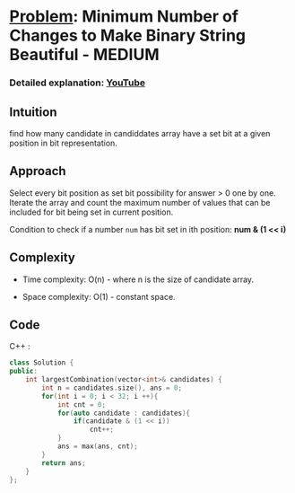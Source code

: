 
# [Problem](https://leetcode.com/problems/minimum-number-of-changes-to-make-binary-string-beautiful): Minimum Number of Changes to Make Binary String Beautiful - MEDIUM

### Detailed explanation: [YouTube](https://www.youtube.com/watch?v=8uO2MtV8P-8)
## Intuition
find how many candidate in candiddates array have a set bit at a given position in bit representation.

## Approach
Select every bit position as set bit possibility for answer > 0 one by one.
Iterate the array and count the maximum number of values that can be included for bit being set in current position.

Condition to check if a number  `num` has bit set in ith position: **num & (1 << i)**

## Complexity
- Time complexity:
O(n) - where n is the size of candidate array.

- Space complexity:
  O(1) - constant space.

## Code
C++ : 
```cpp []
class Solution {
public:
    int largestCombination(vector<int>& candidates) {
        int n = candidates.size(), ans = 0;
        for(int i = 0; i < 32; i ++){
            int cnt = 0;
            for(auto candidate : candidates){
                if(candidate & (1 << i))
                    cnt++;
            }
            ans = max(ans, cnt);
        }
        return ans;
    }
};

```
